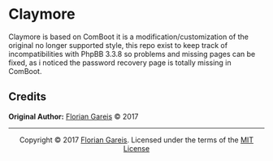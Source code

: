 # Claymore

Claymore is based on ComBoot it is a modification/customization of the original no longer supported style, this repo exist to keep track of incompatibilities with PhpBB 3.3.8 so problems and missing pages can be fixed, as i noticed the password recovery page is totally missing in ComBoot.

## Credits

**Original Author:** [Florian Gareis](http://www.florian-gareis.de) &copy; 2017

---

<p align="center">Copyright &copy; 2017 <a href="http://www.florian-gareis.de" target="_blank">Florian Gareis</a>. Licensed under the terms of the <a href="LICENSE.md" target="_blank">MIT License</a></p>

